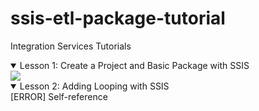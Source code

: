 # ssis-etl-package-tutorial
Integration Services Tutorials
<details open>
  <summary>Lesson 1: Create a Project and Basic Package with SSIS</summary>
    <img src="https://user-images.githubusercontent.com/19554935/57654241-b4804380-75a1-11e9-80f6-88b23c0211ef.png"></a>
  </details>
  <details open>
  <summary>Lesson 2: Adding Looping with SSIS</summary>
    [ERROR] Self-reference
  </details>
